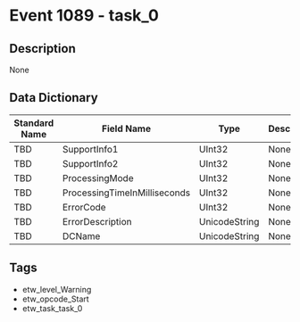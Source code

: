 # Event 1089 - task_0

## Description
None

## Data Dictionary
|Standard Name|Field Name|Type|Description|Sample Value|
|---|---|---|---|---|
|TBD|SupportInfo1|UInt32|None|`None`|
|TBD|SupportInfo2|UInt32|None|`None`|
|TBD|ProcessingMode|UInt32|None|`None`|
|TBD|ProcessingTimeInMilliseconds|UInt32|None|`None`|
|TBD|ErrorCode|UInt32|None|`None`|
|TBD|ErrorDescription|UnicodeString|None|`None`|
|TBD|DCName|UnicodeString|None|`None`|

## Tags
* etw_level_Warning
* etw_opcode_Start
* etw_task_task_0
